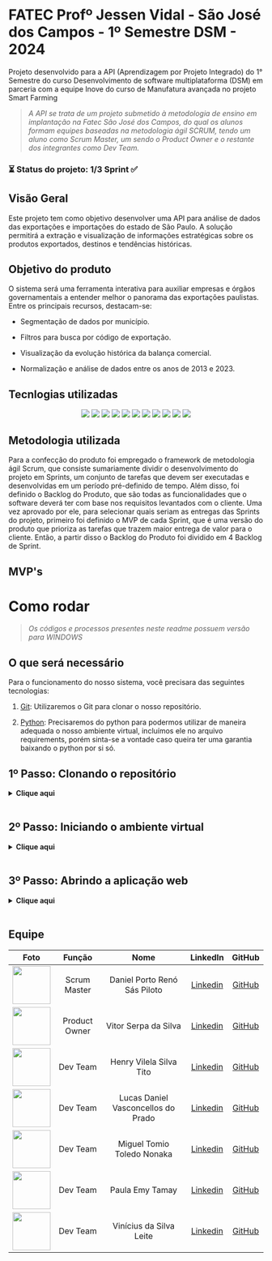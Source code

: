 # FATEC Profº Jessen Vidal - São José dos Campos - 1º Semestre DSM - 2024

<p>Projeto desenvolvido para a API (Aprendizagem por Projeto Integrado) do 1° Semestre do curso Desenvolvimento de software multiplataforma (DSM) em parceria com a equipe Inove do curso de Manufatura avançada no projeto Smart Farming<p>

> _A API se trata de um projeto submetido à metodologia de ensino em implantação na Fatec São José dos Campos, do qual os alunos formam equipes baseadas na metodologia ágil SCRUM, tendo um aluno como Scrum Master, um sendo o Product Owner e o restante dos integrantes como Dev Team._

###  ⏳ Status do projeto: 1/3 Sprint ✅

## Visão Geral
  Este projeto tem como objetivo desenvolver uma API para análise de dados das exportações e importações do estado de São Paulo. A solução permitirá a extração e visualização de informações estratégicas sobre os produtos exportados, destinos e tendências históricas.
  
## Objetivo do produto
  O sistema será uma ferramenta interativa para auxiliar empresas e órgãos governamentais a entender melhor o panorama das exportações paulistas. Entre os principais recursos, destacam-se:

  - Segmentação de dados por município.

  - Filtros para busca por código de exportação.

  - Visualização da evolução histórica da balança comercial.

  - Normalização e análise de dados entre os anos de 2013 e 2023.

## Tecnlogias utilizadas
<div align="center">
<img src="https://img.shields.io/badge/Discord-7289DA?style=for-the-badge&logo=discord&logoColor=white&color=043873">
<img src="https://img.shields.io/badge/Figma-F24E1E?style=for-the-badge&logo=figma&logoColor=white&color=043873">
<img src="https://img.shields.io/badge/GitHub-100000?style=for-the-badge&logo=github&logoColor=white&color=043873">
<img src="https://img.shields.io/badge/Microsoft_Excel-217346?style=for-the-badge&logo=microsoft-excel&logoColor=white&color=043873">
<img src="https://img.shields.io/badge/Microsoft_Teams-6264A7?style=for-the-badge&logo=microsoft-teams&logoColor=white&color=043873">
<img src="https://img.shields.io/badge/HTML-239120?style=for-the-badge&logo=html5&logoColor=white&color=043873">
<img src="https://img.shields.io/badge/CSS-239120?&style=for-the-badge&logo=css3&logoColor=white&color=043873">
<img src="https://img.shields.io/badge/Flask-000000?style=for-the-badge&logo=flask&logoColor=white&color=043873">
<img src="https://img.shields.io/badge/Python-00000?style=for-the-badge&logo=Python&logoColor=white&color=043873">
<img src="https://img.shields.io/badge/Pandas-00000?style=for-the-badge&logo=Pandas&logoColor=white&color=043873">
<img src="https://img.shields.io/badge/MySQL-0000?style=for-the-badge&logo=MySQL&logoColor=white&color=043873">
</div>

## Metodologia utilizada
  Para a confecção do produto foi empregado o framework de metodologia ágil Scrum, que consiste sumariamente dividir o desenvolvimento do projeto em Sprints, um conjunto de tarefas que devem ser executadas e desenvolvidas em um período pré-definido de tempo. Além disso, foi definido o Backlog do Produto, que são todas as funcionalidades que o software deverá ter com base nos requisitos levantados com o cliente. Uma vez aprovado por ele, para selecionar quais seriam as entregas das Sprints do projeto, primeiro foi definido o MVP de cada Sprint, que é uma versão do produto que prioriza as tarefas que trazem maior entrega de valor para o cliente. Então, a partir disso o Backlog do Produto foi dividido em 4 Backlog de Sprint.


## MVP's



# Como rodar
> _Os códigos e processos presentes neste readme possuem versão para WINDOWS_
## O que será necessário

Para o funcionamento do nosso sistema, você precisara das seguintes tecnologias:

1. [Git](https://git-scm.com/downloads): Utilizaremos o Git para clonar o nosso repositório.

2. [Python](https://www.python.org/downloads/): Precisaremos do python para podermos utilizar de maneira adequada o nosso ambiente virtual, incluímos ele no arquivo requirements, porém sinta-se a vontade caso queira ter uma garantia baixando o python por si só.

## 1º Passo: Clonando o repositório

<details>
  <summary><b>Clique aqui</b></summary>

  Para clonar o projeto e utilizá-lo em seu computador, siga os seguintes passos:
  
  1. Crie uma pasta onde deseja armazenar nosso projeto, e então abra-a e clique na url da pasta, ou então utilize o atalho `Ctrl+L` para selecionar a url, e escreva 'cmd' para abrir o prompt de comando.
  
  > _Obs.: Caso você esteja no LINUX, a parte de escrever "cmd" não irá funcionar, então clique com o botão direito na pasta que você criou e selecione a opção "Abrir no terminal"_

  Um prompt de comando irá se abrir, e então execute o comando abaixo:
  
  ```
  git clone https://github.com/CyberScrums/Projeto-Smart-Farming.git
  ``` 

</details>
<br>

## 2º Passo: Iniciando o ambiente virtual

<details>
  <summary><b>Clique aqui</b></summary>

  1. Após a clonagem, clique com o botão direito na pasta e selecione a opção de abrir com o Terminal, e insira os seguintes comandos :

  ```
  python -m venv venv
  venv\Scripts\activate
  pip install -r requirements.txt (lembre-se de dar primeiro "cd Projeto-Smart-Farm" e em seguida dar "cd src" para entrar na pasta e dar o comando)
  ```

  > _Caso você esteja em LINUX, digite os comandos desta maneira:_<br>
  `python3 -m venv venv`<br>
  `source venv/bin/activate`<br>
  `pip install -r requirements.txt` (lembre-se de dar "cd src" para entrar na pasta e dar o comando)

</details>
<br>

## 3º Passo: Abrindo a aplicação web

<details>
  <summary><b>Clique aqui</b></summary>

  1. Ainda dentro do ambiente virtual e dentro da pasta src, execute o seguinte comando:
  ```
  flask run
  ```

  2. Por fim, entre no link que aparecerá no cmd copiando e colando ele no seu navegador de preferência, ou então simplesmente clique aqui: <a href="http://127.0.0.1:5000">http://127.0.0.1:5000</a>

  3. Após finalizar o uso do nosso site, para sair do ambiente virtual, no terminal, execute o atalho `Ctrl+C` para finalizar o serviço do Flask, e então execute o seguinte comando:
  ```
  deactivate
  ```

</details>
<br>

## Equipe <a name="equipe"><a>
|  Foto        |     Função    |           Nome            |                            LinkedIn                            |                      GitHub                       |
| :----: | :-----------: | :-----------------------: | :------------------------------------------------------------: | :-----------------------------------------------: |
| <img src="https://avatars.githubusercontent.com/u/162122368?v=4" width="75px"> | Scrum Master  | Daniel Porto Renó Sás Piloto | [Linkedin](https://www.linkedin.com/in/daniel-piloto-98b717226/)  | [GitHub](https://github.com/danprsp)           |
| <img src="https://avatars.githubusercontent.com/u/106409918?v=4" width="75px"> | Product Owner | Vitor Serpa da Silva |  [Linkedin](https://www.linkedin.com/in/vitor-serpa-925b46322/)  | [GitHub](https://github.com/VitorSerpa) |
| <img src="https://avatars.githubusercontent.com/u/140865436?v=4" width="75px">|Dev Team| Henry Vilela Silva Tito |  [Linkedin](https://www.linkedin.com/in/henry-tito-989b4b354/)  | [GitHub](https://github.com/HenryTito)  |
| <img src="https://avatars.githubusercontent.com/u/202815299?v=4" width="75px"> | Dev Team      | Lucas Daniel Vasconcellos do Prado |  [Linkedin](https://www.linkedin.com/in/lucas-do-prado-30843b33a/)  | [GitHub](https://github.com/orgs/Kernel-Panic-FatecSjc/people/lucasdaniel0122)    |
| <img src="https://avatars.githubusercontent.com/u/144951743?v=4" width="75px"> | Dev Team      | Miguel Tomio Toledo Nonaka |  [Linkedin](www.linkedin.com/in/miguel-nonaka)  | [GitHub](https://github.com/miguelnonaka)    |
| <img src="https://avatars.githubusercontent.com/u/102493225?v=4" width="75px"> | Dev Team      | Paula Emy Tamay |  [Linkedin](https://www.linkedin.com/in/paula-tamay-7a168228a/)  | [GitHub](https://github.com/PaulaEmy)    |
| <img src="https://avatars.githubusercontent.com/u/163305926?v=4" width="75px"> | Dev Team      | Vinícius da Silva Leite |  [Linkedin](https://www.linkedin.com/in/vinícius-leite-4792b02ba/)  | [GitHub](https://github.com/vinislvleite)    |
